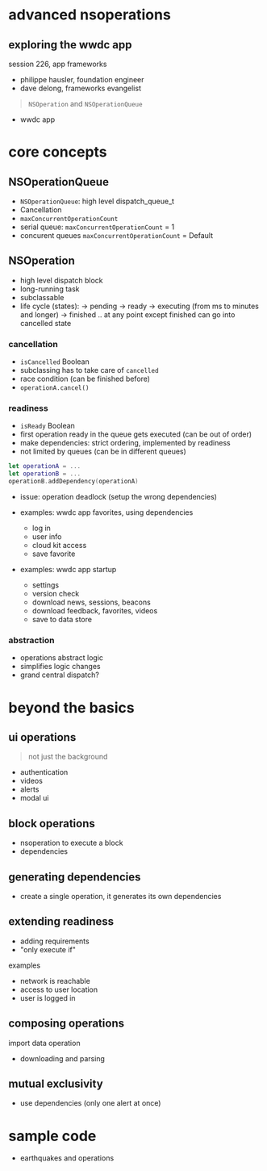 # advanced nsoperations

## exploring the wwdc app

session 226, app frameworks

- philippe hausler, foundation engineer
- dave delong, frameworks evangelist

> `NSOperation` and `NSOperationQueue`

- wwdc app

# core concepts

## NSOperationQueue

- `NSOperationQueue`: high level dispatch_queue_t
- Cancellation
- `maxConcurrentOperationCount`
- serial queue: `maxConcurrentOperationCount` = 1
- concurent queues `maxConcurrentOperationCount` = Default

## NSOperation

- high level dispatch block
- long-running task
- subclassable
- life cycle (states): -> pending -> ready -> executing (from ms to minutes and longer) -> finished .. at any point except finished can go into cancelled state

### cancellation

- `isCancelled` Boolean
- subclassing has to take care of `cancelled`
- race condition (can be finished before)
- `operationA.cancel()`

### readiness

- `isReady` Boolean
- first operation ready in the queue gets executed (can be out of order)
- make dependencies: strict ordering, implemented by readiness
- not limited by queues (can be in different queues)

``` swift
let operationA = ...
let operationB = ...
operationB.addDependency(operationA)
```

- issue: operation deadlock (setup the wrong dependencies)

- examples: wwdc app favorites, using dependencies
  - log in
  - user info
  - cloud kit access
  - save favorite

- examples: wwdc app startup
  - settings
  - version check
  - download news, sessions, beacons
  - download feedback, favorites, videos
  - save to data store

### abstraction

- operations abstract logic
- simplifies logic changes
- grand central dispatch?

# beyond the basics

## ui operations

> not just the background

- authentication
- videos
- alerts
- modal ui

## block operations

- nsoperation to execute a block
- dependencies

## generating dependencies

- create a single operation, it generates its own dependencies

## extending readiness

- adding requirements
- "only execute if"

examples 

  - network is reachable
  - access to user location
  - user is logged in

## composing operations

import data operation

- downloading and parsing 

## mutual exclusivity

- use dependencies (only one alert at once)

# sample code

- earthquakes and operations